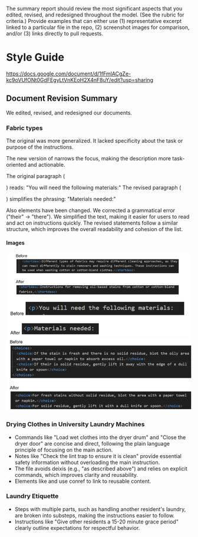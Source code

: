 The summary report should review the most significant aspects that you edited, revised, and redesigned throughout the model. (See the rubric for criteria.)
Provide examples that can either use (1) representative excerpt linked to a particular file in the repo, (2) screenshot images for comparison, and/or (3) links directly to pull requests.
# Style Guide
https://docs.google.com/document/d/1fFmIACgZe-kc9oVUfONt0GdFEgyLtVnKEoH2X4nF8uY/edit?usp=sharing 

## Document Revision Summary
We edited, revised, and redesigned our documents. 

### Fabric types
The original <shortdesc> was more generalized. It lacked specificity about the task or purpose of the instructions.

The new version of <shortdesc> narrows the focus, making the description more task-oriented and actionable.

The original paragraph (<p>) reads: "You will need the following materials:"
The revised paragraph (<p>) simplifies the phrasing: "Materials needed:"

Also  <choice> elements have been changed. We corrected a grammatical error ("their" → "there").
We simplified the text, making it easier for users to read and act on instructions quickly.
The revised <choice> statements follow a similar structure, which improves the overall readability and cohesion of the list.

#### Images 
![Image 1 - Shortdesc comparison](assets/images/Screenshot%202024-12-10%20164033.png)
![Image 2 - The original and revised `<p>` comparison](assets/images/Screenshot%202024-12-10%20164846.png)
![Image 3 - The original and revised `<choice>` comparison](assets/images/Screenshot%202024-12-10%20165135.png)

### Drying Clothes in University Laundry Machines
- Commands like "Load wet clothes into the dryer drum" and "Close the dryer door" are concise and direct, following the plain language principle of focusing on the main action.
- Notes like "Check the lint trap to ensure it is clean" provide essential safety information without overloading the main instruction.
- The file avoids deixis (e.g., "as described above") and relies on explicit commands, which improves clarity and reusability.
- Elements like <shortdesc> and <postreq> use conref to link to reusable content.

### Laundry Etiquette 
- Steps with multiple parts, such as handling another resident's laundry, are broken into substeps, making the instructions easier to follow.
- Instructions like "Give other residents a 15-20 minute grace period" clearly outline expectations for respectful behavior.